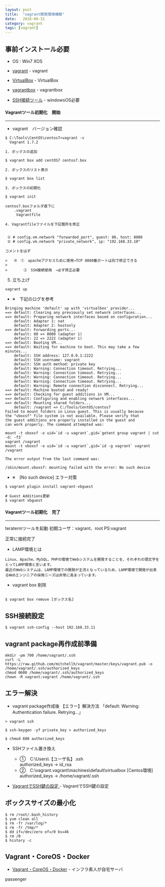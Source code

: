 ```yaml
---
layout: post
title:  "vagrant開発環境構築"
date:   2016-08-31
category: vagrant
tags: [vagrant]
---
```


## 事前インストール必要

- OS : Win7
       XOS

- [vagrant](https://www.vagrantup.com/) - vagrant

- [VirtualBox](https://www.virtualbox.org/wiki/Downloads) - VirtualBox

- [vagrantbox](http://www.vagrantbox.es/) - vagrantbox

- [SSH接続ツール](https://osdn.jp/projects/ttssh2/releases/) - windowsOS必要


#### Vagrantツール初期化　開始

---

- vagrant　バージョン確認  

~~~
$ C:\Tools\CentOS\centos7>vagrant -v  
  Vagrant 1.7.2
~~~

    1. ボックスの追加   

~~~
$ vagrant box add centOS7 centos7.box   
~~~

    2. ボックスのリスト表示  

~~~
$ vagrant box list   
~~~

    3. ボックスの初期化   
     
~~~
$ vagrant init    

centos7.boxフォルダ直下に  
    .vagrant
     Vagrantfile
~~~

    4. Vagrantfileファイルを下記箇所を修正   
    
~~~

 ① # config.vm.network "forwarded_port", guest: 80, host: 8080  
 ② # config.vm.network "private_network", ip: "192.168.33.10"   
 
コメントをはず       

>   ※　①　apacheアクセスために使用→TCP 8080番ポートは別で修正できる 
>   
>    　　②　SSH接続使用　→必ず修正必要
~~~

   5. 立ち上げ
   
~~~
vagrant up       
~~~

- ※　下記のログを参考

~~~
Bringing machine 'default' up with 'virtualbox' provider...
==> default: Clearing any previously set network interfaces...
==> default: Preparing network interfaces based on configuration...
    default: Adapter 1: nat
    default: Adapter 2: hostonly
==> default: Forwarding ports...
    default: 80 => 8080 (adapter 1)
    default: 22 => 2222 (adapter 1)
==> default: Booting VM...
==> default: Waiting for machine to boot. This may take a few minutes...
    default: SSH address: 127.0.0.1:2222
    default: SSH username: vagrant
    default: SSH auth method: private key
    default: Warning: Connection timeout. Retrying...
    default: Warning: Connection timeout. Retrying...
    default: Warning: Connection timeout. Retrying...
    default: Warning: Connection timeout. Retrying...
    default: Warning: Remote connection disconnect. Retrying...
==> default: Machine booted and ready!
==> default: Checking for guest additions in VM...
==> default: Configuring and enabling network interfaces...
==> default: Mounting shared folders...
    default: /vagrant => C:/Tools/CentOS/centos7
Failed to mount folders in Linux guest. This is usually because
the "vboxsf" file system is not available. Please verify that
the guest additions are properly installed in the guest and
can work properly. The command attempted was:

mount -t vboxsf -o uid=`id -u vagrant`,gid=`getent group vagrant | cut -d: -f3`
vagrant /vagrant
mount -t vboxsf -o uid=`id -u vagrant`,gid=`id -g vagrant` vagrant /vagrant

The error output from the last command was:

/sbin/mount.vboxsf: mounting failed with the error: No such device

~~~

- ※　[No such device] エラー対策

~~~
$ vagrant plugin install vagrant-vbguest

# Guest Additions更新
$ vagrant vbguest
~~~

#### Vagrantツール初期化　完了

---


teratermツールを起動
初期ユーザ：vagrant、root
PS:vagrant

正常に接続完了

* LAMP環境とは   

~~~
Linux、Apache、MySQL、PHPの環境でWebシステムを開発することを、それぞれの頭文字をとってLAMP環境と言います。
最近のWebシステムは、LAMP環境での開発が主流となっているため、LAMP環境で開発が出来るWebエンジニアの採用ニーズは非常に高まっています。
~~~

- vagrant box 削除

~~~

$ vagrant box remove [ボックス名]

~~~

## SSH接続設定

~~~
$ vagrant ssh-config --host 192.168.33.11

~~~


##  vagrant package再作成前準備

~~~
mkdir -pm 700 /home/vagrant/.ssh
curl -L https://raw.github.com/mitchellh/vagrant/master/keys/vagrant.pub -o /home/vagrant/.ssh/authorized_keys
chmod 0600 /home/vagrant/.ssh/authorized_keys
chown -R vagrant:vagrant /home/vagrant/.ssh
~~~


## エラー解決

- vagrant package作成後
   【エラー】解決方法
   「default: Warning: Authentication failure. Retrying...」

~~~      
> vagrant ssh

$ ssh-keygen -yf private_key > authorized_keys   
 
$ chmod 600 authorized_keys

~~~
* SSHファイル置き換え

    - ①　C:\Users\【ユーザ名】\.ssh   
          authorized_keys → id_rsa
    - ②　C:\vagrant\.vagrant\machines\default\virtualbox
          [Centos環境]
          authorized_keys → /home/vagrant/.ssh

- [VagrantでSSH鍵の設定 ](http://qiita.com/Esfahan/items/e5f707dc6d116c2cc751) - VagrantでSSH鍵の設定 


## ボックスサイズの最小化

~~~
$ rm /root/.bash_history
$ yum clean all
$ rm -fr /var/log/*
$ rm -fr /tmp/*
$ dd if=/dev/zero of=/0 bs=4k
$ rm /0
$ history -c
~~~

## Vagrant・CoreOS・Docker

- [Vagrant・CoreOS・Docker](http://qiita.com/y_hokkey/items/3dd0d8f20f9daadbbf0b) - インフラ素人が自宅サーバ



passenger